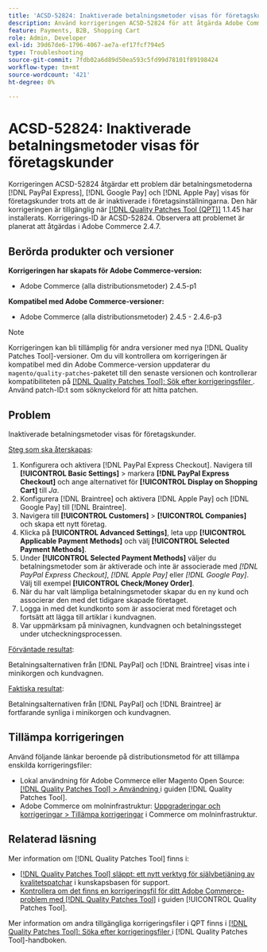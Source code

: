 ```yaml
---
title: 'ACSD-52824: Inaktiverade betalningsmetoder visas för företagskunder'
description: Använd korrigeringen ACSD-52824 för att åtgärda Adobe Commerce-problemet där  [!DNL PayPal Express], [!DNL Google Pay], and [!DNL Apple Pay] betalningsmetoder visas för företagskunder trots att de är inaktiverade i företagsinställningarna.
feature: Payments, B2B, Shopping Cart
role: Admin, Developer
exl-id: 39d67de6-1796-4067-ae7a-ef17fcf794e5
type: Troubleshooting
source-git-commit: 7fdb02a6d89d50ea593c5fd99d78101f89198424
workflow-type: tm+mt
source-wordcount: '421'
ht-degree: 0%

---
```


# ACSD-52824: Inaktiverade betalningsmetoder visas för företagskunder

Korrigeringen ACSD-52824 åtgärdar ett problem där betalningsmetoderna [!DNL PayPal Express], [!DNL Google Pay] och [!DNL Apple Pay] visas för företagskunder trots att de är inaktiverade i företagsinställningarna. Den här korrigeringen är tillgänglig när [[!DNL Quality Patches Tool (QPT)]](https://experienceleague.adobe.com/sv/docs/commerce-operations/tools/quality-patches-tool/quality-patches-tool-to-self-serve-quality-patches) 1.1.45 har installerats. Korrigerings-ID är ACSD-52824. Observera att problemet är planerat att åtgärdas i Adobe Commerce 2.4.7.

## Berörda produkter och versioner

**Korrigeringen har skapats för Adobe Commerce-version:**

* Adobe Commerce (alla distributionsmetoder) 2.4.5-p1

**Kompatibel med Adobe Commerce-versioner:**

* Adobe Commerce (alla distributionsmetoder) 2.4.5 - 2.4.6-p3

>[!NOTE]
>
>Korrigeringen kan bli tillämplig för andra versioner med nya [!DNL Quality Patches Tool]-versioner. Om du vill kontrollera om korrigeringen är kompatibel med din Adobe Commerce-version uppdaterar du `magento/quality-patches`-paketet till den senaste versionen och kontrollerar kompatibiliteten på [[!DNL Quality Patches Tool]: Sök efter korrigeringsfiler ](https://experienceleague.adobe.com/tools/commerce-quality-patches/index.html?lang=sv-SE). Använd patch-ID:t som söknyckelord för att hitta patchen.

## Problem

Inaktiverade betalningsmetoder visas för företagskunder.

<u>Steg som ska återskapas</u>:

1. Konfigurera och aktivera [!DNL PayPal Express Checkout]. Navigera till **[!UICONTROL Basic Settings]** > markera **[!DNL PayPal Express Checkout]** och ange alternativet för **[!UICONTROL Display on Shopping Cart]** till *Ja*.
1. Konfigurera [!DNL Braintree] och aktivera [!DNL Apple Pay] och [!DNL Google Pay] till [!DNL Braintree].
1. Navigera till **[!UICONTROL Customers]** > **[!UICONTROL Companies]** och skapa ett nytt företag.
1. Klicka på **[!UICONTROL Advanced Settings]**, leta upp **[!UICONTROL Applicable Payment Methods]** och välj **[!UICONTROL Selected Payment Methods]**.
1. Under **[!UICONTROL Selected Payment Methods]** väljer du betalningsmetoder som är aktiverade och inte är associerade med *[!DNL PayPal Express Checkout]*, *[!DNL Apple Pay]* eller *[!DNL Google Pay]*. Välj till exempel **[!UICONTROL Check/Money Order]**.
1. När du har valt lämpliga betalningsmetoder skapar du en ny kund och associerar den med det tidigare skapade företaget.
1. Logga in med det kundkonto som är associerat med företaget och fortsätt att lägga till artiklar i kundvagnen.
1. Var uppmärksam på minivagnen, kundvagnen och betalningssteget under utcheckningsprocessen.

<u>Förväntade resultat</u>:

Betalningsalternativen från [!DNL PayPal] och [!DNL Braintree] visas inte i minikorgen och kundvagnen.

<u>Faktiska resultat</u>:

Betalningsalternativen från [!DNL PayPal] och [!DNL Braintree] är fortfarande synliga i minikorgen och kundvagnen.

## Tillämpa korrigeringen

Använd följande länkar beroende på distributionsmetod för att tillämpa enskilda korrigeringsfiler:

* Lokal användning för Adobe Commerce eller Magento Open Source: [[!DNL Quality Patches Tool] > Användning ](/help/tools/quality-patches-tool/usage.md) i guiden [!DNL Quality Patches Tool].
* Adobe Commerce om molninfrastruktur: [Uppgraderingar och korrigeringar > Tillämpa korrigeringar](https://experienceleague.adobe.com/docs/commerce-cloud-service/user-guide/develop/upgrade/apply-patches.html?lang=sv-SE) i Commerce om molninfrastruktur.

## Relaterad läsning

Mer information om [!DNL Quality Patches Tool] finns i:

* [[!DNL Quality Patches Tool] släppt: ett nytt verktyg för självbetjäning av kvalitetspatchar](https://experienceleague.adobe.com/sv/docs/commerce-operations/tools/quality-patches-tool/quality-patches-tool-to-self-serve-quality-patches) i kunskapsbasen för support.
* [Kontrollera om det finns en korrigeringsfil för ditt Adobe Commerce-problem med  [!DNL Quality Patches Tool]](/help/tools/quality-patches-tool/patches-available-in-qpt/check-patch-for-magento-issue-with-magento-quality-patches.md) i guiden [!UICONTROL Quality Patches Tool].


Mer information om andra tillgängliga korrigeringsfiler i QPT finns i [[!DNL Quality Patches Tool]: Söka efter korrigeringsfiler ](https://experienceleague.adobe.com/tools/commerce-quality-patches/index.html?lang=sv-SE) i [!DNL Quality Patches Tool]-handboken.
